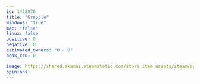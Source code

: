 ```yaml
---
id: 1428870
title: "Grapple"
windows: "true"
mac: "false"
linux: false
positive: 0
negative: 0
estimated_owners: "0 - 0"
peak_ccu: 0

image: https://shared.akamai.steamstatic.com/store_item_assets/steam/apps/1428870/header.jpg?t=1710612506
opinions:
---
```

